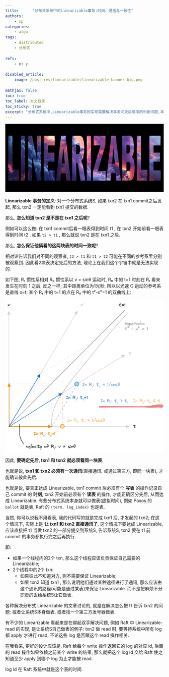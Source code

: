 ```yaml
---
title:      "分布式系统中的Linearizable事务:时间、通信与一致性"
authors:
    - xp
categories:
    - algo
tags:
    - distributed
    - 分布式

refs:
    - x: y

disabled_article:
    image: /post-res/linearizable/linearizable-banner-big.png

mathjax: false
toc: true
toc_label: 本文目录
toc_sticky: true
excerpt: "分布式系统中,Linearizable事务的实现需要解决事务间先后顺序的判断问题,本文深入探讨了这一难题,分析了其中的时间一致性挑战,并提出了几种解决方案和设计思路。"
---
```


![](./linearizable-banner-47x20.jpg)

**Linearizable 事务的定义**: 对一个分布式系统S, 如果 txn2 在 txn1 commit之后发起, 那么 txn2 一定能看到 txn1 提交的数据.

那么, **怎么知道 txn2 是不是在 txn1 之后呢**?

例如可以这么做: 在 txn1 commit后看一眼表得到时间 t1 , 在 txn2 开始前看一眼表得到时间 t2 , 如果 `t2 > t1` , 那么就说 txn2 是在 txn1 之后.

那么, **怎么保证他俩看的这两块表的时间一致呢**?

相对论告诉我们对不同的观察者, `t2 > t1` 和 `t1 > t2` 可能在不同的参考系里分别被观察到.
因此看2块表决定先后的方法, 理论上在我们这个宇宙中就是无法实现的.


如下图, R₁ 惯性系相对 R₀ 惯性系以 v = sinθ 运动时, R₀ 中的 t=1 时刻在 R₁
看来发生在时刻 1 之后, 反之一样; 其中距离单位为1光秒, 所以以光速 C
运动的参考系是直线 x=t; 某个 R₁ 中的 t=1 的点在 R₀ 中的 t²-x²=1 的双曲线上:


![](./linearizable-relativity.excalidraw.png)

因此, **要确定先后, txn1 和 txn2 就必须看同一块表**.

也就是说, **txn1 和 txn2 必须有一次通讯**(直接通讯, 或通过第三方, 即同一块表), 才能确认彼此先后.

也就是说, 要真正达成 Linearizable, txn1 commit 后必须有个 **写表** 的操作记录自己
commit 的 **时刻**, txn2 开始前必须有个 **读表** 的操作, 才能正确区分先后,
从而达成 Linearizable. 有些分布式系统本身就可以做表(虚拟时间), 例如 Paxos 的 `ballot` 就是表,
Raft 的 `(term, log_index)` 也是表.

当然, 你可以说我不用看表, 我的代码写的就是完成 txn1 后, 才发起的 txn2;
在这个情况下, 实际上是 **让 txn1 和 txn2 直接通讯了**, 这个情况下要达成
Linearizable, 应该直接把 t1 当做 txn2 的一部分提交到系统S, 告诉系统S, txn2 要在
t1 前 commit 的事务都执行完之后再执行.

即:
- 如果一个线程内的2个 txn, 那么这个线程应该负责保证自己需要的 Linearizable;
- 2个线程中的2个 txn:
    - 如果彼此不知道对方, 则不需要保证 Linearizable;
    - 如果 txn2 知道 txn1 , 那么说明他们通过某种途径进行了通讯,
      那么应该由这个通讯的路径(可能是通过某表)来保证 Linearizable. 而不是把麻烦不分职责的丢给系统S让它做表.

各种解决分布式 Linearizable 的文章讨论的, 就是在解决怎么把 t1 告诉 txn2 的问题:
或者让系统S本身做表, 或者找一个第三方发号器做表.

有不少的 Linearizable  看起来是在绑起双手解决问题, 例如 Raft 中
Linearizable-read 的实现, 是让系统S自己做表的例子: txn2 做 read 时,
要等待系统中所有 log 都 apply 才进行 read, 不论这些 log 是否跟这个 read 操作相关.

在我看来, 更好的设计应该是, Raft 给每个 write 操作返回它的 log 的对应 id, 后面的
read 操作如果依赖之前某个 write 的结果, 那么就把这个 log id
交给 Raft 使之知道至少 apply 到哪个 log 为止才能被 read.

log id 在 Raft 系统中就是这个表的时间.
